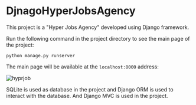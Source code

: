 # DjnagoHyperJobsAgency

This project is a "Hyper Jobs Agency" developed using Django framework.

Run the following command in the project directory to see the main page of the project:

```python manage.py runserver```

The main page will be available at the ```localhost:8000``` address:

![hyprjob](https://user-images.githubusercontent.com/37106831/91488254-b44fa880-e8b7-11ea-9acc-26d18283425d.jpg)

SQLite is used as database in the project and Django ORM is used to interact with the database. And Django MVC is used in the project. 

